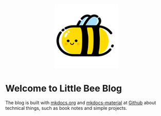 <h1 align="center">
  <img alt="LittleBee" src="home/logo.png" width="200">
</h1>

# Welcome to Little Bee Blog

The blog is built with [mkdocs.org](https://www.mkdocs.org) and [mkdocs-material](https://squidfunk.github.io/mkdocs-material/) at [Github](https://github.com/littlebee1024/learning_book) about technical things, such as book notes and simple projects.

